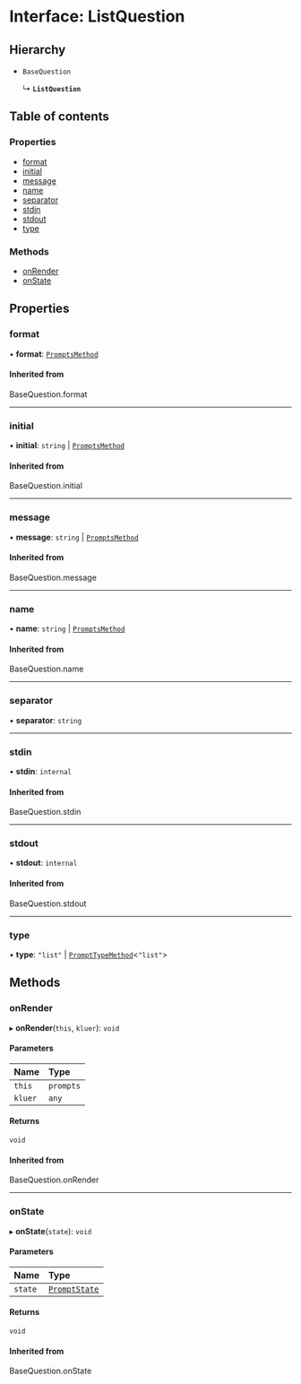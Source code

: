 # Interface: ListQuestion

## Hierarchy

- `BaseQuestion`

  ↳ **`ListQuestion`**

## Table of contents

### Properties

- [format](ListQuestion.md#format)
- [initial](ListQuestion.md#initial)
- [message](ListQuestion.md#message)
- [name](ListQuestion.md#name)
- [separator](ListQuestion.md#separator)
- [stdin](ListQuestion.md#stdin)
- [stdout](ListQuestion.md#stdout)
- [type](ListQuestion.md#type)

### Methods

- [onRender](ListQuestion.md#onrender)
- [onState](ListQuestion.md#onstate)

## Properties

### format

• **format**: [`PromptsMethod`](../README.md#promptsmethod)

#### Inherited from

BaseQuestion.format

___

### initial

• **initial**: `string` \| [`PromptsMethod`](../README.md#promptsmethod)

#### Inherited from

BaseQuestion.initial

___

### message

• **message**: `string` \| [`PromptsMethod`](../README.md#promptsmethod)

#### Inherited from

BaseQuestion.message

___

### name

• **name**: `string` \| [`PromptsMethod`](../README.md#promptsmethod)

#### Inherited from

BaseQuestion.name

___

### separator

• **separator**: `string`

___

### stdin

• **stdin**: `internal`

#### Inherited from

BaseQuestion.stdin

___

### stdout

• **stdout**: `internal`

#### Inherited from

BaseQuestion.stdout

___

### type

• **type**: ``"list"`` \| [`PromptTypeMethod`](PromptTypeMethod.md)<``"list"``\>

## Methods

### onRender

▸ **onRender**(`this`, `kluer`): `void`

#### Parameters

| Name | Type |
| :------ | :------ |
| `this` | `prompts` |
| `kluer` | `any` |

#### Returns

`void`

#### Inherited from

BaseQuestion.onRender

___

### onState

▸ **onState**(`state`): `void`

#### Parameters

| Name | Type |
| :------ | :------ |
| `state` | [`PromptState`](PromptState.md) |

#### Returns

`void`

#### Inherited from

BaseQuestion.onState
